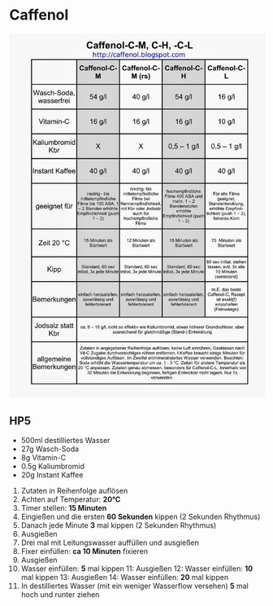 # Caffenol

![rezepte](./Caffenol.jpg)

## HP5
- 500ml destilliertes Wasser
- 27g Wasch-Soda
- 8g Vitamin-C
- 0.5g Kaliumbromid
- 20g Instant Kaffee

1. Zutaten in Reihenfolge auflösen
2. Achten auf Temperatur: __20°C__
3. Timer stellen: __15 Minuten__
4. Eingießen und die ersten __60 Sekunden__ kippen (2 Sekunden Rhythmus)
5. Danach jede Minute __3__ mal kippen (2 Sekunden Rhythmus)
6. Ausgießen
7. Drei mal mit Leitungswasser auffüllen und ausgießen
8. Fixer einfüllen: __ca 10 Minuten__ fixieren
9. Ausgießen
10. Wasser einfüllen: __5__ mal kippen
11: Ausgießen
12: Wasser einfüllen: __10__ mal kippen
13: Ausgießen
14: Wasser einfüllen: __20__ mal kippen
15. In destilliertes Wasser (mit ein weniger Wasserflow versehen) __5__ mal hoch und runter ziehen
